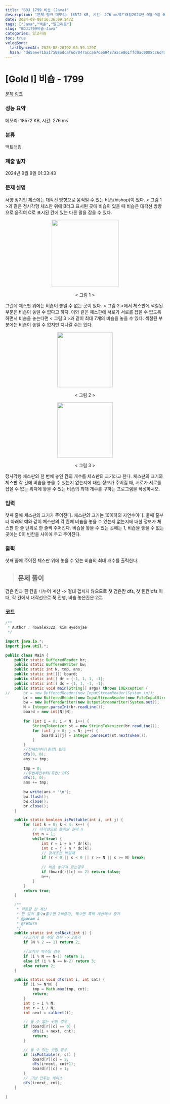 ```yaml
---
title: "BOJ_1799_비숍 (Java)"
description: "문제 링크 메모리: 18572 KB, 시간: 276 ms백트래킹2024년 9월 9일 01:33:43  검은 칸과 흰 칸을 나누어 계산 -> 절대 겹치지 않으므로  첫 검은칸 dfs, 첫 흰칸 dfs  이때, 각 칸에서 대각선으로 쭉 진행, 비숍 놓은칸은 2로."
date: 2024-09-08T16:36:09.847Z
tags: ["Java","백준","알고리즘"]
slug: "BOJ1799비숍-Java"
categories: 알고리즘
toc: true
velogSync:
  lastSyncedAt: 2025-08-26T02:05:59.129Z
  hash: "de5aee71ba17508adcaf6d7047acca67ceb9487aace861ffd0ac9008cc6d4aae"
---
```


# [Gold I] 비숍 - 1799 

[문제 링크](https://www.acmicpc.net/problem/1799) 

### 성능 요약

메모리: 18572 KB, 시간: 276 ms

### 분류

백트래킹

### 제출 일자

2024년 9월 9일 01:33:43

### 문제 설명

<p>서양 장기인 체스에는 대각선 방향으로 움직일 수 있는 비숍(bishop)이 있다. < 그림 1 >과 같은 정사각형 체스판 위에 B라고 표시된 곳에 비숍이 있을 때 비숍은 대각선 방향으로 움직여 O로 표시된 칸에 있는 다른 말을 잡을 수 있다.</p>

<p style="text-align: center;"><img alt="" src="https://upload.acmicpc.net/c3f4ac55-3e37-4bed-a381-7d407b2f9b4f/-/preview/" style="width: 211px; height: 212px;"></p>

<p style="text-align: center;">< 그림 1 ></p>

<p>그런데 체스판 위에는 비숍이 놓일 수 없는 곳이 있다. < 그림 2 >에서 체스판에 색칠된 부분은 비숍이 놓일 수 없다고 하자. 이와 같은 체스판에 서로가 서로를 잡을 수 없도록 하면서 비숍을 놓는다면 < 그림 3 >과 같이 최대 7개의 비숍을 놓을 수 있다.  색칠된 부분에는 비숍이 놓일 수 없지만 지나갈 수는 있다.</p>

<p style="text-align: center;"><img alt="" src="https://upload.acmicpc.net/3d44f5a2-bd28-41bd-9959-0f8f8bfbff3f/-/preview/" style="width: 176px; height: 174px;"></p>

<p style="text-align: center;">< 그림 2 ></p>

<p style="text-align: center;"><img alt="" src="https://upload.acmicpc.net/49405f78-09c9-4220-8687-ec3269dd6c1b/-/preview/" style="width: 176px; height: 174px;"></p>

<p style="text-align: center;">< 그림 3 ></p>

<p>정사각형 체스판의 한 변에 놓인 칸의 개수를 체스판의 크기라고 한다. 체스판의 크기와 체스판 각 칸에 비숍을 놓을 수 있는지 없는지에 대한 정보가 주어질 때, 서로가 서로를 잡을 수 없는 위치에 놓을 수 있는 비숍의 최대 개수를 구하는 프로그램을 작성하시오.</p>

### 입력 

 <p>첫째 줄에 체스판의 크기가 주어진다. 체스판의 크기는 10이하의 자연수이다. 둘째 줄부터 아래의 예와 같이 체스판의 각 칸에 비숍을 놓을 수 있는지 없는지에 대한 정보가 체스판 한 줄 단위로 한 줄씩 주어진다. 비숍을 놓을 수 있는 곳에는 1, 비숍을 놓을 수 없는 곳에는 0이 빈칸을 사이에 두고 주어진다.</p>

### 출력 

 <p>첫째 줄에 주어진 체스판 위에 놓을 수 있는 비숍의 최대 개수를 출력한다.</p>

> ## 문제 풀이
  
  검은 칸과 흰 칸을 나누어 계산 -> 절대 겹치지 않으므로
  첫 검은칸 dfs, 첫 흰칸 dfs
  이때, 각 칸에서 대각선으로 쭉 진행, 비숍 놓은칸은 2로.
  
  
### 코드
```java
/**
 * Author : nowalex322, Kim Hyeonjae
 */

import java.io.*;
import java.util.*;

public class Main {
    public static BufferedReader br;
    public static BufferedWriter bw;
    public static int N, tmp, ans;
    public static int[][] board;
    public static int[] dr = {-1, 1, 1, -1};
    public static int[] dc = {1, 1, -1, -1};
    public static void main(String[] args) throws IOException {
//    	br = new BufferedReader(new InputStreamReader(System.in));
    	br = new BufferedReader(new InputStreamReader(new FileInputStream("input.txt")));
    	bw = new BufferedWriter(new OutputStreamWriter(System.out));
    	N = Integer.parseInt(br.readLine());
    	board = new int[N][N];
    	
    	for (int i = 0; i < N; i++) {
    		StringTokenizer st = new StringTokenizer(br.readLine());
    		for (int j = 0; j < N; j++) {
    			board[i][j] = Integer.parseInt(st.nextToken());
    		}
    	}
    	//첫째칸부터(흰칸) DFS
        dfs(0, 0);
        ans += tmp;
        
        tmp = 0;
        //두번째칸부터(흑칸) DFS
        dfs(1, 0);
        ans += tmp;
        
        bw.write(ans + "\n");
        bw.flush();
        bw.close();
        br.close();
    }

    public static boolean isPuttable(int i, int j) {
        for (int k = 0; k < 4; k++) {
        	// 대각선으로 늘어날 길이 n
            int n = 1;
            while(true) {
                int r = i + n * dr[k];
                int c = j + n * dc[k];
                // 경계조건 밖일때
                if (r < 0 || c < 0 || r >= N || c >= N) break;
                    
                // 비숍 놓아져 있는경우
                if (board[r][c] == 2) return false;
                n++;
            }
        }
        return true;
    }

    /**
     * 이동할 칸 계산
     * 판 길이 홀수x홀수면 2씩증가, 짝수면 흑백 계산해서 증가
     * @param i
     * @return
     */
    public static int calNext(int i) {
        //크기가 홀 수일 경우 -> 2증가
        if (N % 2 == 1) return 2;
        
        //크기가 짝수일 경우
        if (i % N == N-1) return 1;
        else if (i % N == N-2) return 3;
        else return 2;
    }

    public static void dfs(int i, int cnt) {
        if (i >= N*N) {
            tmp = Math.max(tmp, cnt);
            return;
        }
        int c = i % N;
        int r = i / N;
        int next = calNext(i);

        // 둘 수 없는 곳일 경우
        if (board[r][c] == 0) {
            dfs(i + next, cnt);
            return;
        }

        // 둘 수 있는 곳일 경우
        if (isPuttable(r, c)) {
            board[r][c] = 2;
            dfs(i+next, cnt+1);
            board[r][c] = 1;
        }
        // 그냥 안두는 케이스
        dfs(i+next, cnt);
    }

}
```